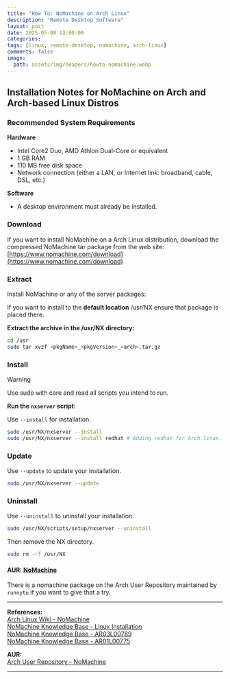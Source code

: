 ```yaml
---
title: "How To: NoMachine on Arch Linux"
description: "Remote Desktop Software"
layout: post
date: 2025-05-08 12:00:00
categories: 
tags: [linux, remote-desktop, nomachine, arch-linux]
comments: false
image:
  path: assets/img/headers/howto-nomachine.webp
---
```

## Installation Notes for NoMachine on Arch and Arch-based Linux Distros

### Recommended System Requirements

**Hardware**
- Intel Core2 Duo, AMD Athlon Dual-Core or equivalent
- 1 GB RAM
- 110 MB free disk space
- Network connection (either a LAN, or Internet link: broadband, cable, DSL, etc.)

**Software**
- A desktop environment must already be installed.

### Download

If you want to install NoMachine on a Arch Linux distribution, download the compressed NoMachine tar package from the web site: <br>
[https://www.nomachine.com/download](https://www.nomachine.com/download)

### Extract

Install NoMachine or any of the server packages:

If you want to install to the **default location** /usr/NX ensure that package is placed there.

**Extract the archive in the /usr/NX directory:**

```bash
cd /usr  
sudo tar xvzf <pkgName>_<pkgVersion>_<arch>.tar.gz  
```

### Install

> [!WARNING]  
> Use sudo with care and read all scripts you intend to run.

**Run the `nxserver` script:**

Use `--install` for installation.
```bash
sudo /usr/NX/nxserver --install 
sudo /usr/NX/nxserver --install redhat # Adding redhat for Arch linux. Arch Linux is not officially supported.
```

### Update

Use `--update` to update your installation.
```bash
sudo /usr/NX/nxserver --update
```

### Uninstall

Use `--uninstall` to uninstall your installation.
```bash
sudo /usr/NX/scripts/setup/nxserver --uninstall
```

Then remove the NX directory.
```bash
sudo rm -rf /usr/NX
```

#### AUR: [NoMachine](https://aur.archlinux.org/packages/nomachine)

There is a nomachine package on the Arch User Repository maintained by `runnytu` if you want to give that a try.

---

**References:** <br>
[Arch Linux Wiki - NoMachine](https://wiki.archlinux.org/title/NoMachine) <br>
[NoMachine Knowledge Base - Linux Installation](https://kb.nomachine.com/DT07S00245#2.4) <br>
[NoMachine Knowledge Base - AR03L00789](https://kb.nomachine.com/AR03L00789) <br>
[NoMachine Knowledge Base - AR01L00775](https://kb.nomachine.com/AR01L00775)

**AUR:** <br>
[Arch User Repository - NoMachine](https://aur.archlinux.org/packages/nomachine)

---